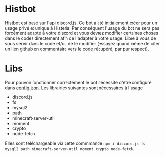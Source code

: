 # Histbot
Histbot est basé sur l'api discord.js. Ce bot a été initialement créer pour un usage privé et unique à Histeria. 
Par conséquent l'usage du bot ne sera pas forcément adapté à votre discord et vous devrez modifier certaines choses dans le codes directement afin de l'adapter à votre usage.
Libre à vous de vous servir dans le code et/ou de le modifier (essayez quand même de citer un lien github en commentaire vers le code récupéré, par pur respect).

# Libs
Pour pouvoir fonctionner correctement le bot nécessite d'être configuré dans [config.json](config.json). 
Les librairies suivantes sont nécessaires à l'usage
- discord.js
- fs
- mysql2
- path
- minecraft-server-util
- moment
- crypto
- node-fetch

Elles sont téléchargeable via cette commmande `npm i discord.js fs mysql2 path minecraft-server-util moment crypto node-fetch`.
